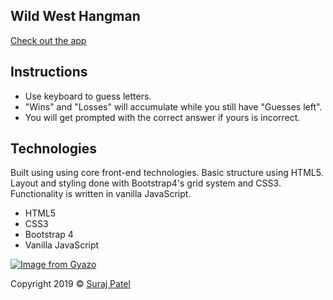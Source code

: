 ## Wild West Hangman

[Check out the app](https://jernical.github.io/Wild-West-Hangman/)

## Instructions
* Use keyboard to guess letters.
* "Wins" and "Losses" will accumulate while you still have "Guesses left".
* You will get prompted with the correct answer if yours is incorrect.

## Technologies
Built using using core front-end technologies. Basic structure using HTML5. Layout and styling done with Bootstrap4's grid system and CSS3. Functionality is written in vanilla JavaScript.

* HTML5
* CSS3
* Bootstrap 4
* Vanilla JavaScript

[![Image from Gyazo](https://i.gyazo.com/4fdf8b6a3527318afe0c4a80de672485.gif)](https://gyazo.com/4fdf8b6a3527318afe0c4a80de672485)


Copyright 2019 © [Suraj Patel](https://jernical.github.io/Suraj-Patel/)
